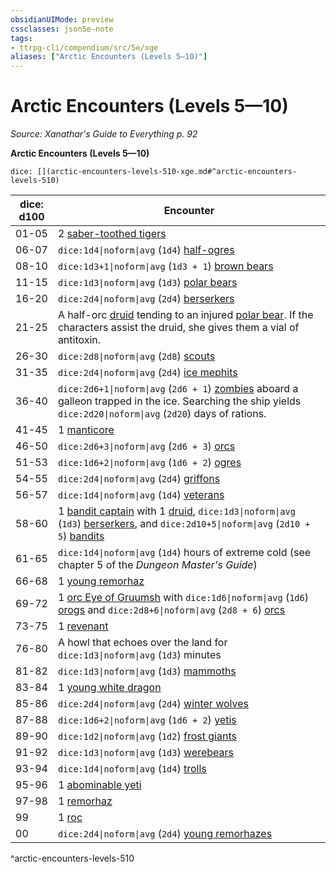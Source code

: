 ```yaml
---
obsidianUIMode: preview
cssclasses: json5e-note
tags:
- ttrpg-cli/compendium/src/5e/xge
aliases: ["Arctic Encounters (Levels 5—10)"]
---
```

# Arctic Encounters (Levels 5—10)
*Source: Xanathar's Guide to Everything p. 92* 

**Arctic Encounters (Levels 5—10)**

`dice: [](arctic-encounters-levels-510-xge.md#^arctic-encounters-levels-510)`

| dice: d100 | Encounter |
|------------|-----------|
| 01-05 | 2 [saber-toothed tigers](3-Compendium/bestiary/beast/saber-toothed-tiger-xmm.md) |
| 06-07 | `dice:1d4\|noform\|avg` (`1d4`) [half-ogres](3-Compendium/bestiary/giant/ogrillon-ogre-xmm.md) |
| 08-10 | `dice:1d3+1\|noform\|avg` (`1d3 + 1`) [brown bears](3-Compendium/bestiary/beast/brown-bear-xmm.md) |
| 11-15 | `dice:1d3\|noform\|avg` (`1d3`) [polar bears](3-Compendium/bestiary/beast/polar-bear-xmm.md) |
| 16-20 | `dice:2d4\|noform\|avg` (`2d4`) [berserkers](3-Compendium/bestiary/humanoid/berserker-xmm.md) |
| 21-25 | A half-orc [druid](3-Compendium/bestiary/humanoid/druid-xmm.md) tending to an injured [polar bear](3-Compendium/bestiary/beast/polar-bear-xmm.md). If the characters assist the druid, she gives them a vial of antitoxin. |
| 26-30 | `dice:2d8\|noform\|avg` (`2d8`) [scouts](3-Compendium/bestiary/humanoid/scout-xmm.md) |
| 31-35 | `dice:2d4\|noform\|avg` (`2d4`) [ice mephits](3-Compendium/bestiary/elemental/ice-mephit-xmm.md) |
| 36-40 | `dice:2d6+1\|noform\|avg` (`2d6 + 1`) [zombies](3-Compendium/bestiary/undead/zombie-xmm.md) aboard a galleon trapped in the ice. Searching the ship yields `dice:2d20\|noform\|avg` (`2d20`) days of rations. |
| 41-45 | 1 [manticore](3-Compendium/bestiary/monstrosity/manticore-xmm.md) |
| 46-50 | `dice:2d6+3\|noform\|avg` (`2d6 + 3`) [orcs](3-Compendium/bestiary/humanoid/tough-xmm.md) |
| 51-53 | `dice:1d6+2\|noform\|avg` (`1d6 + 2`) [ogres](3-Compendium/bestiary/giant/ogre-xmm.md) |
| 54-55 | `dice:2d4\|noform\|avg` (`2d4`) [griffons](3-Compendium/bestiary/monstrosity/griffon-xmm.md) |
| 56-57 | `dice:1d4\|noform\|avg` (`1d4`) [veterans](3-Compendium/bestiary/humanoid/warrior-veteran-xmm.md) |
| 58-60 | 1 [bandit captain](3-Compendium/bestiary/humanoid/bandit-captain-xmm.md) with 1 [druid](3-Compendium/bestiary/humanoid/druid-xmm.md), `dice:1d3\|noform\|avg` (`1d3`) [berserkers](3-Compendium/bestiary/humanoid/berserker-xmm.md), and `dice:2d10+5\|noform\|avg` (`2d10 + 5`) [bandits](3-Compendium/bestiary/humanoid/bandit-xmm.md) |
| 61-65 | `dice:1d4\|noform\|avg` (`1d4`) hours of extreme cold (see chapter 5 of the *Dungeon Master's Guide*) |
| 66-68 | 1 [young remorhaz](3-Compendium/bestiary/monstrosity/young-remorhaz-xmm.md) |
| 69-72 | 1 [orc Eye of Gruumsh](3-Compendium/bestiary/humanoid/cultist-fanatic-xmm.md) with `dice:1d6\|noform\|avg` (`1d6`) [orogs](3-Compendium/bestiary/humanoid/berserker-xmm.md) and `dice:2d8+6\|noform\|avg` (`2d8 + 6`) [orcs](3-Compendium/bestiary/humanoid/tough-xmm.md) |
| 73-75 | 1 [revenant](3-Compendium/bestiary/undead/revenant-xmm.md) |
| 76-80 | A howl that echoes over the land for `dice:1d3\|noform\|avg` (`1d3`) minutes |
| 81-82 | `dice:1d3\|noform\|avg` (`1d3`) [mammoths](3-Compendium/bestiary/beast/mammoth-xmm.md) |
| 83-84 | 1 [young white dragon](3-Compendium/bestiary/dragon/young-white-dragon-xmm.md) |
| 85-86 | `dice:2d4\|noform\|avg` (`2d4`) [winter wolves](3-Compendium/bestiary/monstrosity/winter-wolf-xmm.md) |
| 87-88 | `dice:1d6+2\|noform\|avg` (`1d6 + 2`) [yetis](3-Compendium/bestiary/monstrosity/yeti-xmm.md) |
| 89-90 | `dice:1d2\|noform\|avg` (`1d2`) [frost giants](3-Compendium/bestiary/giant/frost-giant-xmm.md) |
| 91-92 | `dice:1d3\|noform\|avg` (`1d3`) [werebears](3-Compendium/bestiary/monstrosity/werebear-xmm.md) |
| 93-94 | `dice:1d4\|noform\|avg` (`1d4`) [trolls](3-Compendium/bestiary/giant/troll-xmm.md) |
| 95-96 | 1 [abominable yeti](3-Compendium/bestiary/monstrosity/abominable-yeti-xmm.md) |
| 97-98 | 1 [remorhaz](3-Compendium/bestiary/monstrosity/remorhaz-xmm.md) |
| 99 | 1 [roc](3-Compendium/bestiary/monstrosity/roc-xmm.md) |
| 00 | `dice:2d4\|noform\|avg` (`2d4`) [young remorhazes](3-Compendium/bestiary/monstrosity/young-remorhaz-xmm.md) |
^arctic-encounters-levels-510
